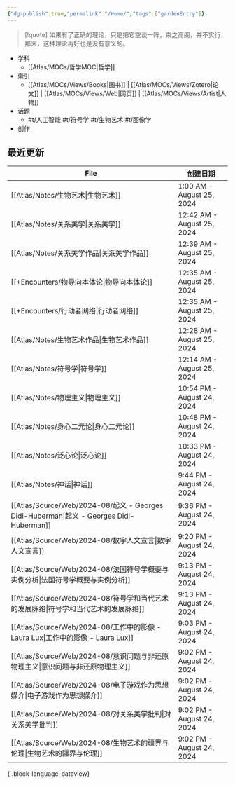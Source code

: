 ```yaml
---
{"dg-publish":true,"permalink":"/Home/","tags":["gardenEntry"]}
---
```



> [!quote] 如果有了正确的理论，只是把它空谈一阵，束之高阁，并不实行，那末，这种理论再好也是没有意义的。

- 学科
	- [[Atlas/MOCs/哲学MOC\|哲学]]
- 索引
	- [[Atlas/MOCs/Views/Books\|图书]] | [[Atlas/MOCs/Views/Zotero\|论文]] | [[Atlas/MOCs/Views/Web\|网页]] | [[Atlas/MOCs/Views/Artist\|人物]]
- 话题
	- #t/人工智能 #t/符号学 #t/生物艺术 #t/图像学
- 创作

## 最近更新

| File                                                                                   | 创建日期                       |
| -------------------------------------------------------------------------------------- | -------------------------- |
| [[Atlas/Notes/生物艺术\|生物艺术]]                                                          | 1:00 AM - August 25, 2024  |
| [[Atlas/Notes/关系美学\|关系美学]]                                                          | 12:42 AM - August 25, 2024 |
| [[Atlas/Notes/关系美学作品\|关系美学作品]]                                                      | 12:39 AM - August 25, 2024 |
| [[+Encounters/物导向本体论\|物导向本体论]]                                                      | 12:35 AM - August 25, 2024 |
| [[+Encounters/行动者网络\|行动者网络]]                                                        | 12:35 AM - August 25, 2024 |
| [[Atlas/Notes/生物艺术作品\|生物艺术作品]]                                                      | 12:28 AM - August 25, 2024 |
| [[Atlas/Notes/符号学\|符号学]]                                                            | 12:14 AM - August 25, 2024 |
| [[Atlas/Notes/物理主义\|物理主义]]                                                          | 10:54 PM - August 24, 2024 |
| [[Atlas/Notes/身心二元论\|身心二元论]]                                                        | 10:48 PM - August 24, 2024 |
| [[Atlas/Notes/泛心论\|泛心论]]                                                            | 10:33 PM - August 24, 2024 |
| [[Atlas/Notes/神话\|神话]]                                                              | 9:44 PM - August 24, 2024  |
| [[Atlas/Source/Web/2024-08/起义 - Georges Didi-Huberman\|起义 - Georges Didi-Huberman]] | 9:36 PM - August 24, 2024  |
| [[Atlas/Source/Web/2024-08/数字人文宣言\|数字人文宣言]]                                         | 9:20 PM - August 24, 2024  |
| [[Atlas/Source/Web/2024-08/法国符号学概要与实例分析\|法国符号学概要与实例分析]]                             | 9:13 PM - August 24, 2024  |
| [[Atlas/Source/Web/2024-08/符号学和当代艺术的发展脉络\|符号学和当代艺术的发展脉络]]                           | 9:13 PM - August 24, 2024  |
| [[Atlas/Source/Web/2024-08/工作中的影像 - Laura Lux\|工作中的影像 - Laura Lux]]                 | 9:03 PM - August 24, 2024  |
| [[Atlas/Source/Web/2024-08/意识问题与非还原物理主义\|意识问题与非还原物理主义]]                             | 9:02 PM - August 24, 2024  |
| [[Atlas/Source/Web/2024-08/电子游戏作为思想媒介\|电子游戏作为思想媒介]]                                 | 9:02 PM - August 24, 2024  |
| [[Atlas/Source/Web/2024-08/对关系美学批判\|对关系美学批判]]                                       | 9:02 PM - August 24, 2024  |
| [[Atlas/Source/Web/2024-08/生物艺术的疆界与伦理\|生物艺术的疆界与伦理]]                                 | 9:02 PM - August 24, 2024  |

{ .block-language-dataview}
